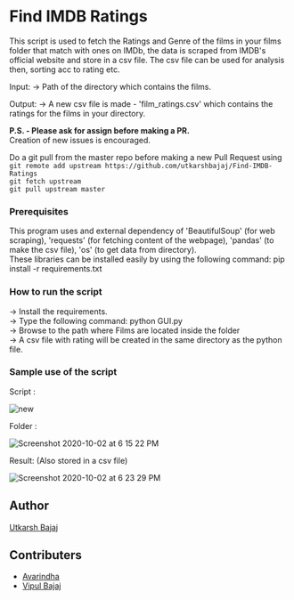 # Find IMDB Ratings 
<!--Remove the below lines and add yours -->
This script is used to fetch the Ratings and Genre of the films in your films folder that match with ones on IMDb, the data is scraped from IMDB's official website and store in a csv file. The csv file can be used for analysis then, sorting acc to rating etc. 

Input: -> Path of the directory which contains the films. 

Output: -> A new csv file is made - 'film_ratings.csv' which contains the ratings for the films in your directory. 

__P.S. - Please ask for assign before making a PR.__<br>Creation of new issues is encouraged. 

Do a git pull from the master repo before making a new Pull Request using<br>
`git remote add upstream https://github.com/utkarshbajaj/Find-IMDB-Ratings` <br>
`git fetch upstream`<br>
`git pull upstream master` 

### Prerequisites
<!--Remove the below lines and add yours -->
This program uses and external dependency of 'BeautifulSoup' (for web scraping), 'requests' (for fetching content of the webpage), 'pandas' (to make the csv file), 'os' (to get data from directory). <br>
These libraries can be installed easily by using the following command: pip install -r requirements.txt

### How to run the script
<!--Remove the below lines and add yours -->
-> Install the requirements. <br>
-> Type the following command: python GUI.py <br>
-> Browse to the path where Films are located inside the folder  <br>
-> A csv file with rating will be created in the same directory as the python file. <br>

### Sample use of the script
<!--Remove the below lines and add yours -->
Script :

![new](https://user-images.githubusercontent.com/44445191/94925225-7fe59280-04dc-11eb-843e-df5dd3ea07f8.gif)

Folder :

![Screenshot 2020-10-02 at 6 15 22 PM](https://user-images.githubusercontent.com/44445191/94925320-a4da0580-04dc-11eb-85e8-b27962d51d97.png)

Result: (Also stored in a csv file)

![Screenshot 2020-10-02 at 6 23 29 PM](https://user-images.githubusercontent.com/44445191/94925387-c2a76a80-04dc-11eb-9ee6-893880c53362.png)


## Author
<a href="https://github.com/utkarshbajaj"> Utkarsh Bajaj </a>

## Contributers 
<ul> 
  <li> <a href ="https://github.com/Aravindha1234u"> Avarindha </a> </li>
  <li> <a href = "https://github.com/Vipul-Bajaj"> Vipul Bajaj </a> </li>
</ul>



